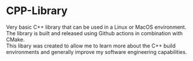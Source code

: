 # CPP-Library
Very basic C++ library that can be used in a Linux or MacOS environment. The library is built and released using Github actions in combination with CMake.  
This libary was created to allow me to learn more about the C++ build environments and generally improve my software engineering capabilities. 
